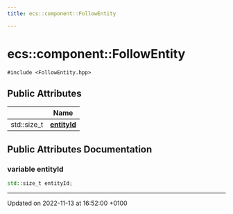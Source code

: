 ```yaml
---
title: ecs::component::FollowEntity

---
```


# ecs::component::FollowEntity






`#include <FollowEntity.hpp>`

## Public Attributes

|                | Name           |
| -------------- | -------------- |
| std::size_t | **[entityId](Classes/structecs_1_1component_1_1_follow_entity.md#variable-entityid)**  |

## Public Attributes Documentation

### variable entityId

```cpp
std::size_t entityId;
```


-------------------------------

Updated on 2022-11-13 at 16:52:00 +0100
